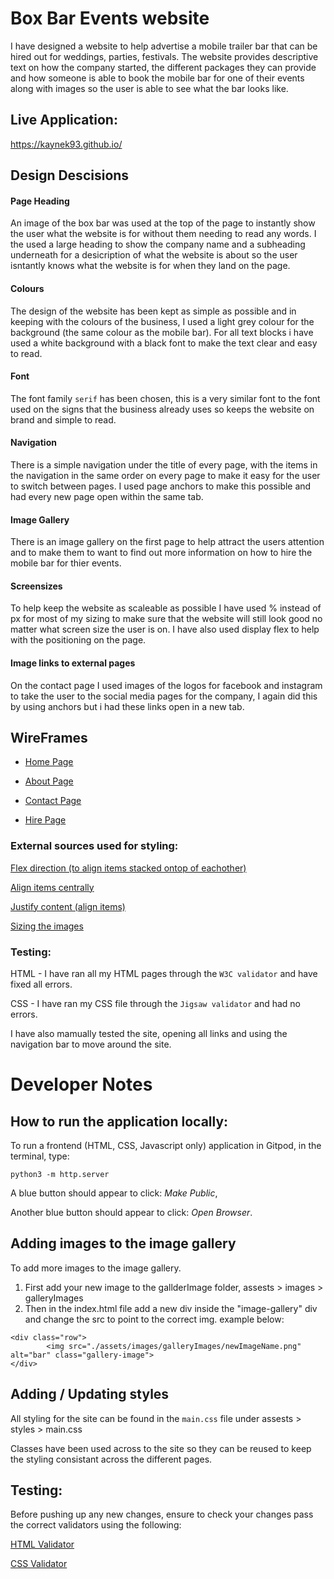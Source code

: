 # Box Bar Events website 
I have designed a website to help advertise a mobile trailer bar that can be hired out for weddings, parties, festivals. The website provides descriptive text on how the company started, the different packages they can provide and how someone is able to book the mobile bar for one of their events along with images so the user is able to see what the bar looks like. 

## Live Application:
https://kaynek93.github.io/

## Design Descisions 
#### Page Heading
An image of the box bar was used at the top of the page to instantly show the user what the website is for without them needing to read any words. I the used a large heading to show the company name and a subheading underneath for a desicription of what the website is about so the user isntantly knows what the website is for when they land on the page. 

#### Colours 
The design of the website has been kept as simple as possible and in keeping with the colours of the business, I used a light grey colour for the background (the same colour as the mobile bar). For all text blocks i have used a white background with a black font to make the text clear and easy to read. 

#### Font
The font family `serif` has been chosen, this is a very similar font to the font used on the signs that the business already uses so keeps the website on brand and simple to read.

#### Navigation 
There is a simple navigation under the title of every page, with the items in the navigation in the same order on every page to make it easy for the user to switch between pages. I used page anchors to make this possible and had every new page open within the same tab.

#### Image Gallery
There is an image gallery on the first page to help attract the users attention and to make them to want to find out more information on how to hire the mobile bar for thier events.

#### Screensizes
To help keep the website as scaleable as possible I have used % instead of px for most of my sizing to make sure that the website will still look good no matter what screen size the user is on. I have also used display flex to help with the positioning on the page.

#### Image links to external pages
On the contact page I used images of the logos for facebook and instagram to take the user to the social media pages for the company, I again did this by using anchors but i had these links open in a new tab. 

## WireFrames 
- [Home Page](metaData/wireFrames/Home.png)

- [About Page](metaData/wireFrames/About-us.png)

- [Contact Page](metaData/wireFrames/Contact-us.png)

- [Hire Page](metaData/wireFrames/Hire-us.png)

### External sources used for styling: 
[Flex direction (to align items stacked ontop of eachother)](https://www.w3schools.com/css/css3_flexbox_container.asp)

[Align items centrally](https://www.w3schools.com/cssref/css3_pr_align-items.php)

[Justify content (align items)](https://www.w3schools.com/cssref/css3_pr_justify-content.php)

[Sizing the images](https://www.w3schools.com/css/css_rwd_images.asp)

### Testing:
HTML - I have ran all my HTML pages through the `W3C
validator` and have fixed all errors. 

CSS - I have ran my CSS file through the `Jigsaw validator` and had no errors. 

I have also mamually tested the site, opening all links and using the navigation bar to move around the site.


# Developer Notes

## How to run the application locally:
To run a frontend (HTML, CSS, Javascript only) application in Gitpod, in the terminal, type:

`python3 -m http.server`

A blue button should appear to click: _Make Public_,

Another blue button should appear to click: _Open Browser_.

## Adding images to the image gallery 
To add more images to the image gallery.
1. First add your new image to the gallderImage folder, assests > images > galleryImages
2. Then in the index.html file add a new div inside the "image-gallery" div and change the src to point to the correct img. example below:

```
<div class="row">
        <img src="./assets/images/galleryImages/newImageName.png" alt="bar" class="gallery-image">
</div>
```

## Adding / Updating styles
All styling for the site can be found in the `main.css` file under assests > styles > main.css

Classes have been used across to the site so they can be reused to keep the styling consistant across the different pages. 

## Testing:
Before pushing up any new changes, ensure to check your changes pass the correct validators using the following: 

[HTML Validator](https://validator.w3.org/)

[CSS Validator](https://jigsaw.w3.org/css-validator/)
